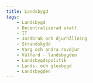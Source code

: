 ```yaml
---
title: Landsbygd
tags:
    - Landsbygd
    - Decentraliserad skatt
    - IT
    - Jordbruk och djurhållning
    - Strandskydd
    - Varg och andra rovdjur
    - Välfärd - landsbygden
    - Landsbygdspolitik
    - Lands- och glesbygd
    - Landsbygden
---
```


